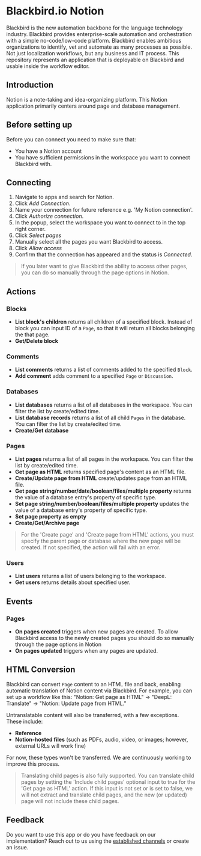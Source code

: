 # Blackbird.io Notion  
  
Blackbird is the new automation backbone for the language technology industry. Blackbird provides enterprise-scale automation and orchestration with a simple no-code/low-code platform. Blackbird enables ambitious organizations to identify, vet and automate as many processes as possible. Not just localization workflows, but any business and IT process. This repository represents an application that is deployable on Blackbird and usable inside the workflow editor.  
  
## Introduction  
  
<!-- begin docs -->  
  
Notion is a note-taking and idea-organizing platform. This Notion application primarily centers around page and database management.  
  
 ## Before setting up
 Before you can connect you need to make sure that:
 - You have a Notion account
 - You have sufficient permissions in the workspace you want to connect Blackbird with.
 
## Connecting  
  
1. Navigate to apps and search for Notion. 
2. Click _Add Connection_.  
3. Name your connection for future reference e.g. 'My Notion connection'.  
4. Click _Authorize connection_.
5. In the popup, select the workspace you want to connect to in the top right corner.
6. Click _Select pages_
7. Manually select all the pages you want Blackbird to access.
8. Click _Allow access_
9. Confirm that the connection has appeared and the status is _Connected_.  
  
> If you later want to give Blackbird the ability to access other pages, you can do so manually through the page options in Notion.

## Actions  
  
### Blocks  
  
- **List block's children** returns all children of a specified block. Instead of block you can input ID of a `Page`, so that it will return all blocks belonging the that page.  
- **Get/Delete block** 

### Comments

- **List comments** returns a list of comments added to the specified `Block`.
- **Add comment** adds comment to a specified `Page` or `Discussion`.

### Databases

- **List databases** returns a list of all databases in the workspace. You can filter the list by create/edited time.
- **List database records** returns a list of all child `Pages` in the database. You can filter the list by create/edited time. 
- **Create/Get database**

### Pages

- **List pages** returns a list of all pages in the workspace. You can filter the list by create/edited time.
- **Get page as HTML** returns specified page's content as an HTML file.
- **Create/Update page from HTML** create/updates page from an HTML file.
- **Get page string/number/date/boolean/files/multiple property** returns the value of a database entry's property of specific type.
- **Set page string/number/boolean/files/multiple property** updates the value of a database entry's property of specific type.
- **Set page property as empty**
- **Create/Get/Archive page**

> For the 'Create page' and 'Create page from HTML' actions, you must specify the parent page or database where the new page will be created. If not specified, the action will fail with an error.

### Users

- **List users** returns a list of users belonging to the workspace.
- **Get users** returns details about specified user.

## Events

### Pages

- **On pages created** triggers when new pages are created. To allow Blackbird access to the newly created pages you should do so manually through the page options in Notion
- **On pages updated** triggers when any pages are updated.

## HTML Conversion

Blackbird can convert `Page` content to an HTML file and back, enabling automatic translation of Notion content via Blackbird. For example, you can set up a workflow like this: "Notion: Get page as HTML" → "DeepL: Translate" → "Notion: Update page from HTML."

Untranslatable content will also be transferred, with a few exceptions. These include:

- **Reference**
- **Notion-hosted files** (such as PDFs, audio, video, or images; however, external URLs will work fine)

For now, these types won't be transferred. We are continuously working to improve this process.

> Translating child pages is also fully supported. You can translate child pages by setting the 'Include child pages' optional input to true for the 'Get page as HTML' action. If this input is not set or is set to false, we will not extract and translate child pages, and the new (or updated) page will not include these child pages.

## Feedback  
  
Do you want to use this app or do you have feedback on our implementation? Reach out to us using the [established channels](https://www.blackbird.io/) or create an issue.
  
<!-- end docs -->